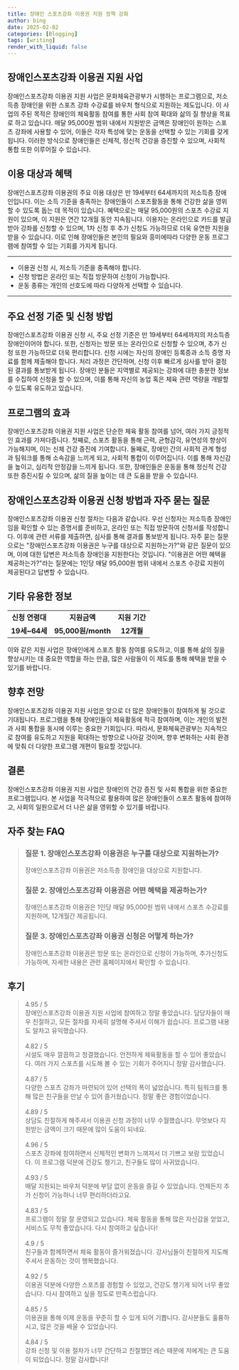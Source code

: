 ```yaml
---
title: 장애인 스포츠강좌 이용권 지원 정책 강화
author: bing
date: 2025-02-02
categories: [Blogging]
tags: [writing]
render_with_liquid: false
---
```



<h2 id='장애인스포츠강좌_이용권_지원사업'>장애인스포츠강좌 이용권 지원 사업</h2>

<p>장애인스포츠강좌 이용권 지원 사업은 문화체육관광부가 시행하는 프로그램으로, 저소득층 장애인을 위한 스포츠 강좌 수강료를 바우처 형식으로 지원하는 제도입니다. 이 사업의 주된 목적은 장애인의 체육활동 참여를 통한 사회 참여 확대와 삶의 질 향상을 목표로 하고 있습니다. 매달 95,000원 범위 내에서 지원받은 금액은 장애인이 원하는 스포츠 강좌에 사용할 수 있어, 이들은 각자 특성에 맞는 운동을 선택할 수 있는 기회를 갖게 됩니다. 이러한 방식으로 장애인들은 신체적, 정신적 건강을 증진할 수 있으며, 사회적 통합 또한 이루어질 수 있습니다.</p>

<h2 id='이용대상과_혜택'>이용 대상과 혜택</h2>

<p>장애인스포츠강좌 이용권의 주요 이용 대상은 만 19세부터 64세까지의 저소득층 장애인입니다. 이는 소득 기준을 충족하는 장애인들이 스포츠활동을 통해 건강한 삶을 영위할 수 있도록 돕는 데 목적이 있습니다. 혜택으로는 매달 95,000원의 스포츠 수강료 지원이 있으며, 이 지원은 연간 12개월 동안 지속됩니다. 이용자는 온라인으로 카드를 발급받아 강좌를 신청할 수 있으며, 1차 신청 후 추가 신청도 가능하므로 더욱 유연한 지원을 받을 수 있습니다. 이로 인해 장애인들은 본인의 필요와 흥미에따라 다양한 운동 프로그램에 참여할 수 있는 기회를 가지게 됩니다.</p>

<hr />

<ul>
    <li>이용권 신청 시, 저소득 기준을 충족해야 합니다.</li>
    <li>신청 방법은 온라인 또는 직접 방문하여 신청이 가능합니다.</li>
    <li>운동 종류는 개인의 선호도에 따라 다양하게 선택할 수 있습니다.</li>
</ul>

<hr />

<h2 id='선정기준_및_신청방법'>주요 선정 기준 및 신청 방법</h2>

<p>장애인스포츠강좌 이용권 신청 시, 주요 선정 기준은 만 19세부터 64세까지의 저소득층 장애인이어야 합니다. 또한, 신청자는 방문 또는 온라인으로 신청할 수 있으며, 추가 신청 또한 가능하므로 더욱 편리합니다. 신청 시에는 자신의 장애인 등록증과 소득 증명 자료를 함께 제출해야 합니다. 처리 과정은 간단하며, 신청 이후 빠르게 심사를 받아 결정된 결과를 통보받게 됩니다. 장애인 분들은 지역별로 제공되는 강좌에 대한 충분한 정보를 수집하여 신청을 할 수 있으며, 이를 통해 자신의 농업 혹은 체육 관련 역량을 개발할 수 있도록 유도하고 있습니다.</p>

<h2 id='프로그램의_효과'>프로그램의 효과</h2>

<p>장애인스포츠강좌 이용권 지원 사업은 단순한 체육 활동 참여를 넘어, 여러 가지 긍정적인 효과를 가져다줍니다. 첫째로, 스포츠 활동을 통해 근력, 균형감각, 유연성의 향상이 가능해지며, 이는 신체 건강 증진에 기여합니다. 둘째로, 장애인 간의 사회적 관계 형성과 팀워크를 통해 소속감을 느끼게 되고, 사회적 통합이 이루어집니다. 이를 통해 자신감을 높이고, 심리적 안정감을 느끼게 됩니다. 또한, 장애인들은 운동을 통해 정신적 건강 또한 증진시킬 수 있으며, 삶의 질을 높이는 데 큰 도움을 받을 수 있습니다.</p>

<h2 id='신청방법_자주_묻는_질문'>장애인스포츠강좌 이용권 신청 방법과 자주 묻는 질문</h2>

<p>장애인스포츠강좌 이용권 신청 절차는 다음과 같습니다. 우선 신청자는 저소득층 장애인임을 확인할 수 있는 증명서를 준비하고, 온라인 또는 직접 방문하여 신청서를 작성합니다. 이후에 관련 서류를 제출하면, 심사를 통해 결과를 통보받게 됩니다. 자주 묻는 질문으로는 "장애인스포츠강좌 이용권은 누구를 대상으로 지원하는가?"와 같은 질문이 있으며, 이에 대한 답변은 저소득층 장애인을 지원한다는 것입니다. "이용권은 어떤 혜택을 제공하는가?"라는 질문에는 1인당 매달 95,000원 범위 내에서 스포츠 수강료 지원이 제공된다고 답변할 수 있습니다.</p>

<h2 id='기타_정보'>기타 유용한 정보</h2>

<table>
    <tr>
        <td style="text-align: center; height: 17px;"><b>신청 연령대</b></td>
        <td style="text-align: center; height: 17px;"><b>지원금액</b></td>
        <td style="text-align: center; height: 17px;"><b>지원 기간</b></td>
    </tr>
    <tr>
        <td style="text-align: center; height: 17px;"><b>19세~64세</b></td>
        <td style="text-align: center; height: 17px;"><b>95,000원/month</b></td>
        <td style="text-align: center; height: 17px;"><b>12개월</b></td>
    </tr>
</table>

<p>이와 같은 지원 사업은 장애인에게 스포츠 활동 참여를 유도하고, 이를 통해 삶의 질을 향상시키는 데 중요한 역할을 하는 만큼, 많은 사람들이 이 제도를 통해 혜택을 받을 수 있기를 바랍니다.</p>

<h2 id='향후_전망'>향후 전망</h2>

<p>장애인스포츠강좌 이용권 지원 사업은 앞으로 더 많은 장애인들이 참여하게 될 것으로 기대됩니다. 프로그램을 통해 장애인들이 체육활동에 적극 참여하며, 이는 개인의 발전과 사회 통합을 동시에 이루는 중요한 기회입니다. 따라서, 문화체육관광부는 지속적으로 참여를 유도하고 지원을 확대하는 방향으로 나아갈 것이며, 향후 변화하는 사회 환경에 맞춰 더 다양한 프로그램 개편이 필요할 것입니다.</p>

<h2 id='결론'>결론</h2>

<p>장애인스포츠강좌 이용권 지원 사업은 장애인의 건강 증진 및 사회 통합을 위한 중요한 프로그램입니다. 본 사업을 적극적으로 활용하여 많은 장애인들이 스포츠 활동에 참여하고, 사회의 일원으로서 더 나은 삶을 영위할 수 있기를 바랍니다.</p>


<h2 id='자주_찾는_FAQ'>자주 찾는 FAQ</h2>
<div itemscope="" itemtype="https://schema.org/FAQPage"> 
<blockquote> 
<div itemscope="" itemprop="mainEntity" itemtype="https://schema.org/Question"> 
<h3 itemprop="name">질문 1. 장애인스포츠강좌 이용권은 누구를 대상으로 지원하는가?</h3> 
<div itemscope="" itemprop="acceptedAnswer" itemtype="https://schema.org/Answer"> 
<span itemprop="text"> 
<p>장애인스포츠강좌 이용권은 저소득층 장애인을 대상으로 지원합니다.</p> 
</span> 
</div> 
</div> 
<div itemscope="" itemprop="mainEntity" itemtype="https://schema.org/Question"> 
<h3 itemprop="name">질문 2. 장애인스포츠강좌 이용권은 어떤 혜택을 제공하는가?</h3> 
<div itemscope="" itemprop="acceptedAnswer" itemtype="https://schema.org/Answer"> 
<span itemprop="text"> 
<p>장애인스포츠강좌 이용권은 1인당 매달 95,000원 범위 내에서 스포츠 수강료를 지원하며, 12개월간 제공됩니다.</p> 
</span> 
</div> 
</div> 
<div itemscope="" itemprop="mainEntity" itemtype="https://schema.org/Question"> 
<h3 itemprop="name">질문 3. 장애인스포츠강좌 이용권 신청은 어떻게 하는가?</h3> 
<div itemscope="" itemprop="acceptedAnswer" itemtype="https://schema.org/Answer"> 
<span itemprop="text"> 
<p>장애인스포츠강좌 이용권은 방문 또는 온라인으로 신청이 가능하며, 추가신청도 가능하며, 자세한 내용은 관련 홈페이지에서 확인할 수 있습니다.</p> 
</span> 
</div> 
</div> 
</blockquote> 
</div>
<h2 id='후기'>후기</h2>
<div itemscope itemtype="https://schema.org/Product">
  <blockquote>
  <div itemprop="review" itemscope itemtype="https://schema.org/Review">
      <div itemprop="reviewRating" itemscope itemtype="https://schema.org/Rating"> <span itemprop="ratingValue">4.95</span> / <span itemprop="bestRating">5</span> </div>
      <span itemprop="reviewBody">장애인스포츠강좌 이용권 지원 사업에 참여하고 정말 좋았습니다. 담당자들이 매우 친절하고, 모든 절차를 자세히 설명해 주셔서 이해가 쉽습니다. 프로그램 내용도 알차고 유익했습니다.</span>
  </div>
  <br>
  <div itemprop="review" itemscope itemtype="https://schema.org/Review">
      <div itemprop="reviewRating" itemscope itemtype="https://schema.org/Rating"> <span itemprop="ratingValue">4.82</span> / <span itemprop="bestRating">5</span> </div>
      <span itemprop="reviewBody">시설도 매우 깔끔하고 청결했습니다. 안전하게 체육활동을 할 수 있어 좋았습니다. 여러 가지 스포츠를 시도해 볼 수 있는 기회가 주어지니 정말 감사했습니다.</span>
  </div>
  <br>
  <div itemprop="review" itemscope itemtype="https://schema.org/Review">
      <div itemprop="reviewRating" itemscope itemtype="https://schema.org/Rating"> <span itemprop="ratingValue">4.87</span> / <span itemprop="bestRating">5</span> </div>
      <span itemprop="reviewBody">다양한 스포츠 강좌가 마련되어 있어 선택의 폭이 넓었습니다. 특히 팀워크를 통해 많은 친구들을 만날 수 있어 즐거웠습니다. 정말 좋은 경험이었습니다.</span>
  </div>
  <br>
  <div itemprop="review" itemscope itemtype="https://schema.org/Review">
      <div itemprop="reviewRating" itemscope itemtype="https://schema.org/Rating"> <span itemprop="ratingValue">4.89</span> / <span itemprop="bestRating">5</span> </div>
      <span itemprop="reviewBody">상담도 친절하게 해주셔서 이용권 신청 과정이 너무 수월했습니다. 무엇보다 지원받는 금액이 크기 때문에 많이 도움이 되네요.</span>
  </div>
  <br>
  <div itemprop="review" itemscope itemtype="https://schema.org/Review">
      <div itemprop="reviewRating" itemscope itemtype="https://schema.org/Rating"> <span itemprop="ratingValue">4.96</span> / <span itemprop="bestRating">5</span> </div>
      <span itemprop="reviewBody">스포츠 강좌에 참여하면서 신체적인 변화가 느껴져서 더 기쁘고 보람 있었습니다. 이 프로그램 덕분에 건강도 챙기고, 친구들도 많이 사귀었습니다.</span>
  </div>
  <br>
  <div itemprop="review" itemscope itemtype="https://schema.org/Review">
      <div itemprop="reviewRating" itemscope itemtype="https://schema.org/Rating"> <span itemprop="ratingValue">4.93</span> / <span itemprop="bestRating">5</span> </div>
      <span itemprop="reviewBody">매달 지원되는 바우처 덕분에 부담 없이 운동을 즐길 수 있었습니다. 언제든지 추가 신청이 가능하니 너무 편리하더라고요.</span>
  </div>
  <br>
  <div itemprop="review" itemscope itemtype="https://schema.org/Review">
      <div itemprop="reviewRating" itemscope itemtype="https://schema.org/Rating"> <span itemprop="ratingValue">4.83</span> / <span itemprop="bestRating">5</span> </div>
      <span itemprop="reviewBody">프로그램이 정말 잘 운영되고 있습니다. 체육 활동을 통해 많은 자신감을 얻었고, 서비스도 무척 좋았습니다. 다시 참여하고 싶습니다!</span>
  </div>
  <br>
  <div itemprop="review" itemscope itemtype="https://schema.org/Review">
      <div itemprop="reviewRating" itemscope itemtype="https://schema.org/Rating"> <span itemprop="ratingValue">4.9</span> / <span itemprop="bestRating">5</span> </div>
      <span itemprop="reviewBody">친구들과 함께하면서 체육 활동이 즐거워졌습니다. 강사님들이 친절하게 지도해주셔서 운동하는 것이 행복했습니다.</span>
  </div>
  <br>
  <div itemprop="review" itemscope itemtype="https://schema.org/Review">
      <div itemprop="reviewRating" itemscope itemtype="https://schema.org/Rating"> <span itemprop="ratingValue">4.92</span> / <span itemprop="bestRating">5</span> </div>
      <span itemprop="reviewBody">이용권 덕분에 다양한 스포츠를 경험할 수 있었고, 건강도 챙기게 되어 너무 좋았습니다. 다시 참여하고 싶을 정도로 만족스럽습니다.</span>
  </div>
  <br>
  <div itemprop="review" itemscope itemtype="https://schema.org/Review">
      <div itemprop="reviewRating" itemscope itemtype="https://schema.org/Rating"> <span itemprop="ratingValue">4.85</span> / <span itemprop="bestRating">5</span> </div>
      <span itemprop="reviewBody">이용권을 통해 이제 운동을 꾸준히 할 수 있게 되어 기쁩니다. 강사분들도 훌륭하시고, 많은 것을 배울 수 있었습니다.</span>
  </div>
  <br>
  <div itemprop="review" itemscope itemtype="https://schema.org/Review">
      <div itemprop="reviewRating" itemscope itemtype="https://schema.org/Rating"> <span itemprop="ratingValue">4.84</span> / <span itemprop="bestRating">5</span> </div>
      <span itemprop="reviewBody">강좌 신청 및 이용 절차가 너무 간단하고 친절했던 레슨 때문에 저에게는 큰 도움이 되었습니다. 정말 감사합니다!</span>
  </div>
  </blockquote>
</div>
